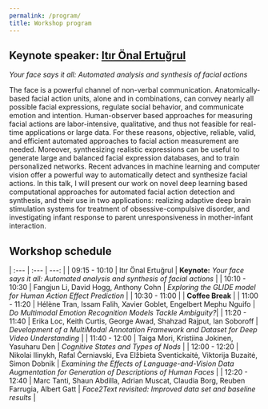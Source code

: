 ```yaml
---
permalink: /program/
title: Workshop program
---
```



## Keynote speaker: [Itır Önal Ertuğrul](https://itironal.github.io/)
*Your face says it all: Automated analysis and synthesis of facial actions*

The face is a powerful channel of non-verbal communication. Anatomically-based facial action units, alone and in combinations, can convey nearly all possible facial expressions, regulate social behavior, and communicate emotion and intention. Human-observer based approaches for measuring facial actions are labor-intensive, qualitative, and thus not feasible for real-time applications or large data. For these reasons, objective, reliable, valid, and efficient automated approaches to facial action measurement are needed. Moreover, synthesizing realistic expressions can be useful to generate large and balanced facial expression databases, and to train personalized networks. Recent advances in machine learning and computer vision offer a powerful way to automatically detect and synthesize facial actions. In this talk, I will present our work on novel deep learning based computational approaches for automated facial action detection and synthesis, and their use in two applications: realizing adaptive deep brain stimulation systems for treatment of obsessive-compulsive disorder, and investigating infant response to parent unresponsiveness in mother-infant interaction.

## Workshop schedule
| :--- | :--- | ---: |
| 09:15 - 10:10  | Itır Önal Ertuğrul | **Keynote:** *Your face says it all: Automated analysis and synthesis of facial actions* |
| 10:10 - 10:30  | Fangjun Li, David Hogg, Anthony Cohn | *Exploring the GLIDE model for Human Action Effect Prediction* |
| 10:30 - 11:00  | | **Coffee Break** |
| 11:00 - 11:20  | Hélène Tran, Issam Falih, Xavier Goblet, Engelbert Mephu Nguifo | *Do Multimodal Emotion Recognition Models Tackle Ambiguity?*|
| 11:20 - 11:40  | Erika Loc, Keith Curtis, George Awad, Shahzad Rajput, Ian Soboroff | *Development of a MultiModal Annotation Framework and Dataset for Deep Video Understanding* |
| 11:40 - 12:00  | Taiga Mori, Kristiina Jokinen, Yasuharu Den | *Cognitive States and Types of Nods* |
| 12:00 - 12:20  | Nikolai Ilinykh, Rafal Černiavski, Eva Elžbieta Sventickaitė, Viktorija Buzaitė, Simon Dobnik | *Examining the Effects of Language-and-Vision Data Augmentation for Generation of Descriptions of Human Faces* |
| 12:20 - 12:40  | Marc Tanti, Shaun Abdilla, Adrian Muscat, Claudia Borg, Reuben Farrugia, Albert Gatt | *Face2Text revisited: Improved data set and baseline results* |